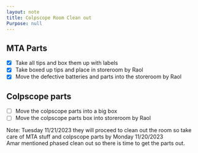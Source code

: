 ```yaml
---
layout: note
title: Colpscope Room Clean out
Purpose: null
---
```


## MTA Parts
- [x] Take all tips and box them up with labels
- [x] Take boxed up tips and place in storeroom by Raol
- [x] Move the defective batteries and parts into the storeroom by Raol

## Colpscope parts
- [ ] Move the colpscope parts into a big box
- [ ] Move the colpscope parts box into storeroom by Raol

Note: Tuesday 11/21/2023 they will proceed to clean out the room so take care of MTA stuff and colpscope parts by Monday 11/20/2023
<br>
Amar mentioned phased clean out so there is time to get the parts out.
